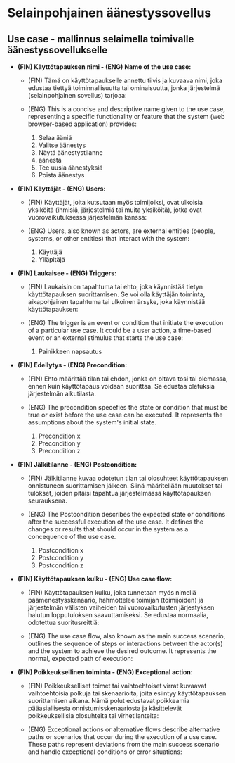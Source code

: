 # Selainpohjainen äänestyssovellus

## Use case - mallinnus selaimella toimivalle äänestyssovellukselle

- **(FIN) Käyttötapauksen nimi - (ENG) Name of the use case:**

  - (FIN) Tämä on käyttötapaukselle annettu tiivis ja kuvaava nimi, joka edustaa tiettyä toiminnallisuutta tai ominaisuutta, jonka järjestelmä (selainpohjainen sovellus) tarjoaa:

  - (ENG) This is a concise and descriptive name given to the use case, representing a specific functionality or feature that the system (web browser-based application) provides:

    1. Selaa ääniä
    2. Valitse äänestys
    3. Näytä äänestystilanne
    4. äänestä
    5. Tee uusia äänestyksiä
    6. Poista äänestys

- **(FIN) Käyttäjät - (ENG) Users:**

  - (FIN) Käyttäjät, joita kutsutaan myös toimijoiksi, ovat ulkoisia yksiköitä (ihmisiä, järjestelmiä tai muita yksiköitä), jotka ovat vuorovaikutuksessa järjestelmän kanssa:

  - (ENG) Users, also known as actors, are external entities (people, systems, or other entities) that interact with the system:

    1. Käyttäjä
    2. Ylläpitäjä

- **(FIN) Laukaisee - (ENG) Triggers:**

  - (FIN) Laukaisin on tapahtuma tai ehto, joka käynnistää tietyn käyttötapauksen suorittamisen. Se voi olla käyttäjän toiminta, aikapohjainen tapahtuma tai ulkoinen ärsyke, joka käynnistää käyttötapauksen:

  - (ENG) The trigger is an event or condition that initiate the execution of a particular use case. It could be a user action, a time-based event or an external stimulus that starts the use case:

    1. Painikkeen napsautus

- **(FIN) Edellytys - (ENG) Precondition:**

  - (FIN) Ehto määrittää tilan tai ehdon, jonka on oltava tosi tai olemassa, ennen kuin käyttötapaus voidaan suorittaa. Se edustaa oletuksia järjestelmän alkutilasta.

  - (ENG) The precondition specefies the state or condition that must be true or exist before the use case can be executed. It represents the assumptions about the system's initial state.

    1. Precondition x
    2. Precondition y
    3. Precondition z

- **(FIN) Jälkitilanne - (ENG) Postcondition:**

  - (FIN) Jälkitilanne kuvaa odotetun tilan tai olosuhteet käyttötapauksen onnistuneen suorittamisen jälkeen. Siinä määritellään muutokset tai tulokset, joiden pitäisi tapahtua järjestelmässä käyttötapauksen seurauksena.

  - (ENG) The Postcondition describes the expected state or conditions after the successful execution of the use case. It defines the changes or results that should occur in the system as a concequence of the use case.

    1. Postcondition x
    2. Postcondition y
    3. Postcondition z

- **(FIN) Käyttötapauksen kulku - (ENG) Use case flow:**

  - (FIN) Käyttötapauksen kulku, joka tunnetaan myös nimellä päämenestysskenaario, hahmottelee toimijan (toimijoiden) ja järjestelmän välisten vaiheiden tai vuorovaikutusten järjestyksen halutun lopputuloksen saavuttamiseksi. Se edustaa normaalia, odotettua suoritusreittiä:

  - (ENG) The use case flow, also known as the main success scenario, outlines the sequence of steps or interactions between the actor(s) and the system to achieve the desired outcome. It represents the normal, expected path of execution:

- **(FIN) Poikkeuksellinen toiminta - (ENG) Exceptional action:**

  - (FIN) Poikkeukselliset toimet tai vaihtoehtoiset virrat kuvaavat vaihtoehtoisia polkuja tai skenaarioita, joita esiintyy käyttötapauksen suorittamisen aikana. Nämä polut edustavat poikkeamia pääasiallisesta onnistumisskenaariosta ja käsittelevät poikkeuksellisia olosuhteita tai virhetilanteita:

  - (ENG) Exceptional actions or alternative flows describe alternative paths or scenarios that occur during the execution of a use case. These paths represent deviations from the main success scenario and handle exceptional conditions or error situations:
